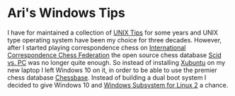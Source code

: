 # Ari's Windows Tips

I have for maintained a collection of [UNIX Tips](https://github.com/hauva69/arisunixtips) for some years 
and UNIX type operating system have been my choice for three decades. However, after I started playing 
correspondence chess on [International Correspondence Chess Federation](https://www.iccf.com/) the open 
source chess database [Scid vs. PC](http://scidvspc.sourceforge.net/) was no longer quite enough. So instead 
of installing [Xubuntu](https://xubuntu.org/) on my new laptop I left Windows 10 on it, in order to be able 
to use the premier chess database [Chessbase](https://en.chessbase.com/). Instead of building a dual boot 
system I decided to give Windows 10 and [Windows Subsystem for Linux 2](https://docs.microsoft.com/en-us/windows/wsl/install-win10)
a chance.
